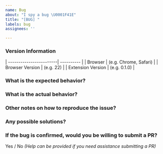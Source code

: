 ```yaml
---
name: Bug
about: "I spy a bug \U0001F41E"
title: "[BUG] "
labels: bug
assignees: ''

---
```


### Version Information
| ------------------------| ---------- |
| Browser             |        (e.g. Chrome, Safari)         |
| Browser Version                    |      (e.g. 22)           |
| Extension Version    |        (e.g. 0.1.0)         |

### What is the expected behavior?

### What is the actual behavior?

### Other notes on how to reproduce the issue?

### Any possible solutions?

### If the bug is confirmed, would you be willing to submit a PR?

Yes / No _(Help can be provided if you need assistance submitting a PR)_
